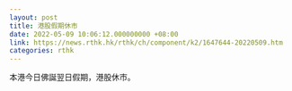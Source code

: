 ```yaml
---
layout: post
title: 港股假期休市
date: 2022-05-09 10:06:12.000000000 +08:00
link: https://news.rthk.hk/rthk/ch/component/k2/1647644-20220509.htm
categories: rthk
---
```


本港今日佛誕翌日假期，港股休市。
